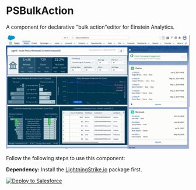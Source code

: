 # PSBulkAction
A component for declarative "bulk action"editor for Einstein Analytics.

![alt text](https://github.com/thedges/PSBulkAction/blob/master/PSBulkAction.gif "Demo Image")

Follow the following steps to use this component:

<b>Dependency:</b> Install the [LightningStrike.io](https://github.com/thedges/Lightning-Strike) package first.

<a href="https://githubsfdeploy.herokuapp.com">
  <img alt="Deploy to Salesforce"
       src="https://raw.githubusercontent.com/afawcett/githubsfdeploy/master/deploy.png">
</a>

